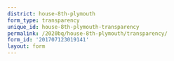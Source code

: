 ```yaml
---
district: house-8th-plymouth
form_type: transparency
unique_id: house-8th-plymouth-transparency
permalink: /2020bq/house-8th-plymouth/transparency/
form_id: '201707123019141'
layout: form
---
```

